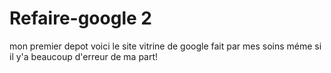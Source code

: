 # Refaire-google 2
mon premier depot
voici le site vitrine de google fait par mes soins méme si il y'a beaucoup d'erreur de ma part!
